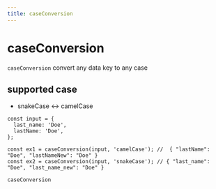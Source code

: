 ```yaml
---
title: caseConversion
---
```


# caseConversion

`caseConversion` convert any data key to any case

## supported case

- snakeCase <-> camelCase

```tsx | pure
const input = {
  last_name: 'Doe',
  lastName: 'Doe',
};

const ex1 = caseConversion(input, 'camelCase'); //  { "lastName": "Doe", "lastNameNew": "Doe" }
const ex2 = caseConversion(input, 'snakeCase'); // { "last_name": "Doe", "last_name_new": "Doe" }
```

<code src="./demo.tsx">caseConversion</code>
